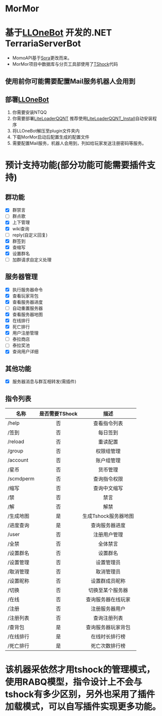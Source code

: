 # MorMor
# 基于[LLOneBot](https://github.com/LLOneBot/LLOneBot) 开发的.NET TerrariaServerBot
* MomoAPI基于[Sora](https://github.com/Hoshikawa-Kaguya/Sora)更改而来。
* MorMor项目中数据库与分页工具部使用了[TShock](https://github.com/Pryaxis/TShock)代码<br>
 ## 使用前你可能需要配置Mail服务机器人会用到
 ## 部署[LLOneBot](https://github.com/LLOneBot/LLOneBot)
1. 你需要安装NTQQ
2. 你需要部署[LiteLoaderQQNT](https://github.com/LiteLoaderQQNT/LiteLoaderQQNT) 推荐使用[LiteLoaderQQNT_Install](https://github.com/Mzdyl/LiteLoaderQQNT_Install/)自动安装程序
3. 将LLOneBot解压至plugin文件夹内
4. 下载MorMor启动后配置生成的配置文件
5. 需要配置Mail服务，机器人会用到，列如给玩家发送注册密码等服务。
 # 预计支持功能(部分功能可能需要插件支持)
## 群功能
- [x] 群禁言
- [ ] 群点歌
- [x] 上下管理
- [x] wiki查询
- [ ] reply(自定义回复)
- [x] 群签到
- [x] 查缩写
- [x] 设置群名
- [ ] 加群请求自定义处理
## 服务器管理
- [x] 执行服务器命令
- [x] 查看玩家背包
- [x] 查看服务器进度
- [ ] 自动重置服务器
- [x] 查看服务器地图
- [x] 在线排行
- [x] 死亡排行
- [x] 用户注册管理
- [ ] 泰拉商店
- [ ] 泰拉奖池
- [x] 查询用户详细
## 其他功能
- [x] 服务器消息与群互相转发(需插件)
## 指令列表
|名称|是否需要TShock|描述|
|-------------|:-------:|:-------:|
|/help      |否|查看指令列表|
|/签到       |否|每日签到|
|/reload    |否|重读配置|
|/group    |否|权限组管理|
|/account   |否|账户组管理|
|/星币       |否|货币管理|
|/scmdperm  |否|查询指令权限|
|/缩写       |否|查询中文缩写|
|/禁        |否|禁言|
|/解        |否|解禁|
|/生成地图   |是|生成Tshock服务器地图|
|/进度查询   |是|查询服务器进度|
|/user      |否|注册用户管理|
|/全禁       |否|全体禁言|
|/设置群名   |否|设置群名|
|/设置管理   |否|设置管理员|
|/取消管理   |否|取消管理员|
|/设置昵称   |否|设置群成员昵称|
|/切换      |否|切换至某个服务器|
|/在线      |否|查询服务器在线玩家|
|/注册      |否|注册服务器用户|
|/注册列表   |否|查询注册列表|
|/查背包    |是|查询服务器玩家背包|
|/在线排行  |是|在线时长排行榜|
|/死亡排行  |是|死亡次数排行榜|


# 该机器采依然才用tshock的管理模式，使用RABQ模型，指令设计上不会与tshock有多少区别，另外也采用了插件加载模式，可以自写插件实现更多功能。
